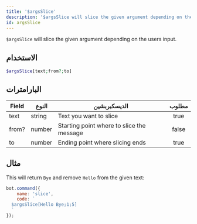```yaml
---
title: '$argsSlice'
description: '$argsSlice will slice the given argument depending on the users input.'
id: argsSlice
---
```


`$argsSlice` will slice the given argument depending on the users input.

## الاستخدام

```php
$argsSlice[text;from?;to] 
```

## البارامترات

| Field | النوع  | الديسكبربشين                              | مطلوب |
| ----- | ------ | ----------------------------------------- |:-----:|
| text  | string | Text you want to slice                    | true  |
| from? | number | Starting point where to slice the message | false |
| to    | number | Ending point where slicing ends           | true  |

## مثال

This will return `Bye` and remove `Hello` from the given text:

```javascript
bot.command({
    name: 'slice',
    code: `
  $argsSlice[Hello Bye;1;5]
  `
});
```
